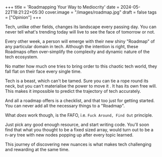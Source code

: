 +++
title = 'Roadmapping Your Way to Mediocrity'
date = 2024-05-22T18:21:22+05:30
cover.image = "/images/roadmap.jpg"
draft = false
tags = ["Opinion"]
+++

Tech, unlike other fields, changes its landscape every passing day. You can never tell what's trending today will live to see the face of tomorrow or not.

Every other week, a person will emerge with their new shiny "Roadmap" of any particular domain in tech. Although the intention is right, these Roadmaps often over-simplify the complexity and dynamic nature of the tech ecosystem.

No matter how much one tries to bring order to this chaotic tech world, they fall flat on their face every single time.

Tech is a beast, which can't be tamed. Sure you can tie a rope round its neck, but you can't materialise the power to move it . It has its own free will. This makes it impossible to predict the trajectory of tech accurately.

And all a roadmap offers is a checklist, and that too just for getting started. You can never add all the necessary things to a "Roadmap".

What *does* work though, is the FAFO, i.e. `Fuck Around, Find Out` principle.

Just pick any good enough resource, and start writing code. You'll soon find that what you thought to be a fixed sized array, would turn out to be a n-ary tree with new nodes popping up after every topic learned.

This journey of discovering new nuances is what makes tech challenging and rewarding at the same time.